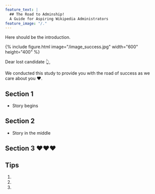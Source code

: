 ```yaml
---
feature_text: |
  ## The Road to Adminship!
  A Guide for Aspiring Wikipedia Administrators
feature_image: "/."
---
```


Here should be the introduction. 

{% include figure.html image="/image_success.jpg" width="600" height="400" %}

Dear lost candidate 👆, 

We conducted this study to provide you with the road of success as we care about you ❤️. 

## Section 1 

- Story begins 



## Section 2 

- Story in the middle 

## Section 3 ❤️❤️❤️


## Tips

1. 
2.



2. 
